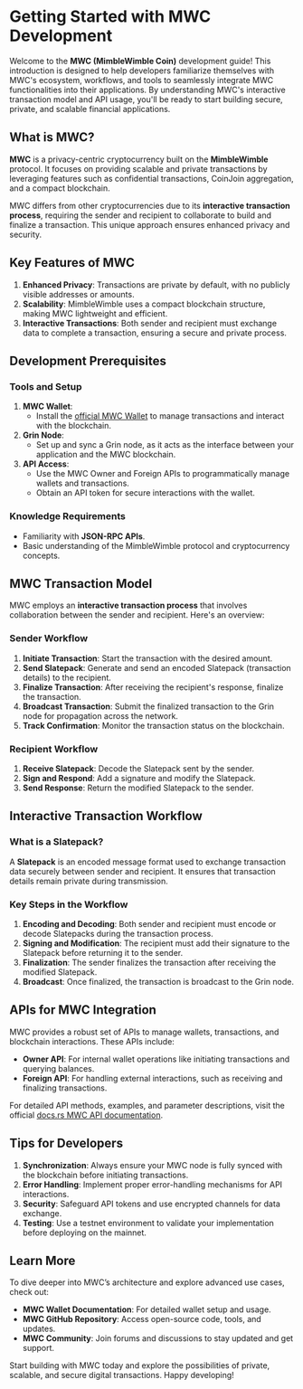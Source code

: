# Getting Started with MWC Development

Welcome to the **MWC (MimbleWimble Coin)** development guide! This introduction is designed to help developers familiarize themselves with MWC's ecosystem, workflows, and tools to seamlessly integrate MWC functionalities into their applications. By understanding MWC's interactive transaction model and API usage, you'll be ready to start building secure, private, and scalable financial applications.



## What is MWC?

**MWC** is a privacy-centric cryptocurrency built on the **MimbleWimble** protocol. It focuses on providing scalable and private transactions by leveraging features such as confidential transactions, CoinJoin aggregation, and a compact blockchain.

MWC differs from other cryptocurrencies due to its **interactive transaction process**, requiring the sender and recipient to collaborate to build and finalize a transaction. This unique approach ensures enhanced privacy and security.



## Key Features of MWC

1. **Enhanced Privacy**: Transactions are private by default, with no publicly visible addresses or amounts.
2. **Scalability**: MimbleWimble uses a compact blockchain structure, making MWC lightweight and efficient.
3. **Interactive Transactions**: Both sender and recipient must exchange data to complete a transaction, ensuring a secure and private process.



## Development Prerequisites

### Tools and Setup
1. **MWC Wallet**:
   - Install the [official MWC Wallet](https://grin.mw) to manage transactions and interact with the blockchain.
2. **Grin Node**:
   - Set up and sync a Grin node, as it acts as the interface between your application and the MWC blockchain.
3. **API Access**:
   - Use the MWC Owner and Foreign APIs to programmatically manage wallets and transactions.
   - Obtain an API token for secure interactions with the wallet.

### Knowledge Requirements
- Familiarity with **JSON-RPC APIs**.
- Basic understanding of the MimbleWimble protocol and cryptocurrency concepts.



## MWC Transaction Model

MWC employs an **interactive transaction process** that involves collaboration between the sender and recipient. Here's an overview:

### Sender Workflow
1. **Initiate Transaction**: Start the transaction with the desired amount.
2. **Send Slatepack**: Generate and send an encoded Slatepack (transaction details) to the recipient.
3. **Finalize Transaction**: After receiving the recipient's response, finalize the transaction.
4. **Broadcast Transaction**: Submit the finalized transaction to the Grin node for propagation across the network.
5. **Track Confirmation**: Monitor the transaction status on the blockchain.

### Recipient Workflow
1. **Receive Slatepack**: Decode the Slatepack sent by the sender.
2. **Sign and Respond**: Add a signature and modify the Slatepack.
3. **Send Response**: Return the modified Slatepack to the sender.



## Interactive Transaction Workflow

### What is a Slatepack?
A **Slatepack** is an encoded message format used to exchange transaction data securely between sender and recipient. It ensures that transaction details remain private during transmission.

### Key Steps in the Workflow
1. **Encoding and Decoding**: Both sender and recipient must encode or decode Slatepacks during the transaction process.
2. **Signing and Modification**: The recipient must add their signature to the Slatepack before returning it to the sender.
3. **Finalization**: The sender finalizes the transaction after receiving the modified Slatepack.
4. **Broadcast**: Once finalized, the transaction is broadcast to the Grin node.



## APIs for MWC Integration

MWC provides a robust set of APIs to manage wallets, transactions, and blockchain interactions. These APIs include:

- **Owner API**: For internal wallet operations like initiating transactions and querying balances.
- **Foreign API**: For handling external interactions, such as receiving and finalizing transactions.

For detailed API methods, examples, and parameter descriptions, visit the official [docs.rs MWC API documentation](https://docs.rs/).



## Tips for Developers

1. **Synchronization**: Always ensure your MWC node is fully synced with the blockchain before initiating transactions.
2. **Error Handling**: Implement proper error-handling mechanisms for API interactions.
3. **Security**: Safeguard API tokens and use encrypted channels for data exchange.
4. **Testing**: Use a testnet environment to validate your implementation before deploying on the mainnet.



## Learn More

To dive deeper into MWC’s architecture and explore advanced use cases, check out:

- **MWC Wallet Documentation**: For detailed wallet setup and usage.
- **MWC GitHub Repository**: Access open-source code, tools, and updates.
- **MWC Community**: Join forums and discussions to stay updated and get support.



Start building with MWC today and explore the possibilities of private, scalable, and secure digital transactions. Happy developing!
